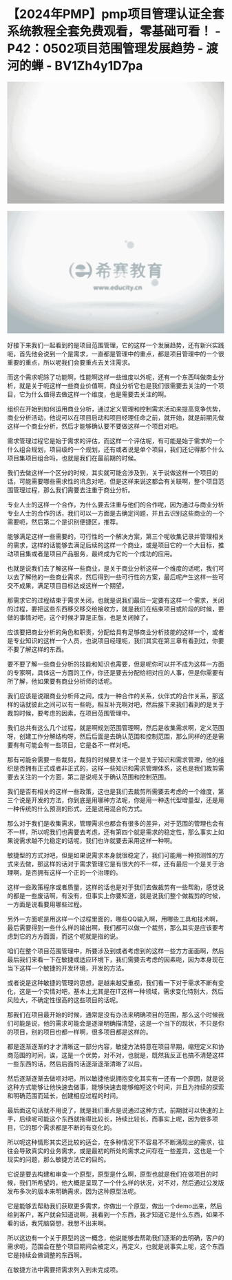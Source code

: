 # 【2024年PMP】pmp项目管理认证全套系统教程全套免费观看，零基础可看！ - P42：0502项目范围管理发展趋势 - 渡河的蝉 - BV1Zh4y1D7pa

![](img/e7f971877dc78787b6bc0151baa0c2ed_0.png)

![](img/e7f971877dc78787b6bc0151baa0c2ed_1.png)

好接下来我们一起看到的是项目范围管理，它的这样一个发展趋势，还有新兴实践呃，首先他会说到一个是需求，一直都是管理中的重点，都是项目管理中的一个很重要的重点，所以呢我们会要重点去关注需求。

而这个需求呢除了功能啊，性能啊这样一些维度以外呢，还有一个东西叫做商业分析，就是关于呃这样一些商业价值啊，商业分析它也是我们很需要去关注的一个项目，它为什么值得去做这样一个维度，也是需要去关注的啊。

组织在开始到如何运用商业分析，通过定义管理和控制需求活动来提高竞争优势，商业分析活动，他说可以在项目启动和项目经理任命之前，就开始，就是前期先做这样一个商业分析，然后才能够确认要不要做这样一个项目对吧。

需求管理过程它是始于需求的评估，而这样一个评估呢，有可能是始于需求的一个什么组合规划，项目级的一个规划，还有或者说是单个项目，我们还记得那个什么项目集项目组合吗，也就是我们在最前期的时候。

我们去做这样一个区分的时候，其实就可能会涉及到，关于说做这样一个项目的话，可能需要哪些需求性的讯息对吧，但是这样来说这都会有关联啊，整个项目范围管理过程，那么我们需要去注重于商业分析。

专业人士的这样一个合作，为什么要去注重与他们的合作呢，因为通过与商业分析专业人士的合作的话，我们可以一方面是去确定问题，并且去识别这些商业的一个需要呃，然后第二个是识别便捷区，推荐。

能够满足这样一些需要的，可行性的一个解决方案，第三个呢收集记录并管理相关的需求，这样的话能够去满足后续的这样一个商业，或是项目它的一个大目标，推动项目集或者是项目产品服务，最终成为它的一个成功的应用。

也就是说我们去了解这样一些商业，是关于商业分析这样一个维度的话呢，我们可以去了解他的一些商业需求，然后得到一些可行性的方案，最后呢产生这样一些可交不成果，满足项目目标达成这样一个期望。

那需求它的过程结束于需求关闭，也就是说我们最后一定要有这样一个需求，关闭的过程，要把这些东西移交移交给接收方，就是我们在结束项目或阶段的时候，要做的事情对吧，这个时候才算是正版，也是关闭掉了。

应该要把商业分析的角色和职责，分配给具有足够商业分析技能的这样一个，或者是专业知识的这样一个人员，也说项目经理呃，我们其实在第三章有看到过，你要不要了解这样的东西。

要不要了解一些商业分析的技能和知识也需要，但是呢你可以并不成为这样一方面的专家啊，具体这一方面的工作，你还是要去分配给相对应的人事，但是你需要有所了解，他如果要有商业分析师的话呢。

我们应该是说跟商业分析师之间，成为一种合作的关系，伙伴式的合作关系，那这样的话就彼此之间可以有一些呃，相互补充啊对吧，然后接下来我们看到的是关于裁剪时候，要考虑的因素，在项目范围管理中。

我们总共有这么几个过程，就是啊规划范围管理啊，然后是收集需求啊，定义范围呀，创建工作分解结构呀，然后后面是去确认范围和控制范围，那么同样的还是需要有有可能会有一些项目，它是各不一样对吧。

那有可能会需要一些裁剪，裁剪的时候要关注一个是关于知识和需求管理，他的组织是否拥有正式或者非正式的，这样一些知识和需求管理体系，这也是我们裁剪需要去关注的一个方面，第二是说呃关于确认范围和控制范围。

我们是否有相关的这样一些政策，这也是我们去裁剪所需要去考虑的一个维度，第三个说是开发的方法，你到底是用哪种方法呢，你是用一种迭代型增量型，还是用一种传统的什么预测的形式，还是说用混合的方式。

那么对于我们是收集需求，管理需求也都会有很多的差异，对于范围的管理也会有不一样，所以呢我们也需要去考虑，还有第四个就是需求的稳定性，那么事实上如果说需求越不允稳定的话呢，我们也许就要去采用这样一种啊。

敏捷型的方式对吧，但是如果说需求本身就很稳定了，我们可能用一种预测性的方式来去做，那这样的话对于需求管理它是有很大的不一样，还有最后一个是关于治理啊，是否拥有这样一个正的一个治理的。

这样一些政策程序或者质量，这样的话也是对于我们去做裁剪有一些帮助，感觉说的都是一些废话啊，有没有，但事实上你要知道，就是说我们整个做裁剪的时候，一方面是说看要用哪些过程。

另外一方面呢是用这样一个过程里面的，哪些QQ输入啊，用哪些工具和技术啊，最后需要得到一些什么样的输出啊，我们都可以做一个裁剪，那么其实是应该要考虑到它的方方面面，而这个呢就是指的说。

咱们在整个项目范围管理中，所要涉及到或者考虑到的这样一些方方面面啊，然后最后我们来看一下在敏捷或适应环境下，我们需要去考虑的因素呃，因为本身现在当下这样一个敏捷的开发环境，开发的方法。

或者说是这种敏捷的管理的思想，是越来越受重视，我们看一下对于需求不断有变化，这是一个实情对吧，基本上尤其是在IT这样一种领域，需求变化特别大，然后风险大，不确定性很高的这些项目的话呢。

那我们在项目最开始的时候，通常是没有办法来明确项目的范围，那么这个时候我们可能是说，他的需求可能会是逐渐明确描清楚，这是一个当下的现状，不只是你的项目，别的项目也都一样啊，很多项目都是这样的。

都是逐渐逐渐的才才清晰这一部分内容，敏捷方法特意在项目早期，缩短定义和协商范围的时间，诶，这是一个优势，对不对，也就是，既然我反正也搞不清楚这样一些东西的话，然后后面的话逐渐逐渐清晰了以后。

然后逐渐逐渐去做呗对吧，所以敏捷他说拥抱变化其实有一还有一个原因，就是说这种方式能够让他快速去做事，能够快速去能够缩短这个时间，并且为持续的探索和明确范围而延长，创建相应过程的时间。

最后面这句话就不用说了，就是我们重点是说通过这种方式，前期就可以快速的上手，后续呢可能这个东西就拖得比较长，持续比较长，而事实上呢，因为很多项目，它的那个需求都是不断的有变化的。

所以呢这种情形其实还比较的适合，在多种情况下不容易不不断涌现出的需求，往往会导致真实的业务需求，或是最初的所处的需求之间存在一些差异，这也是一个现实的问题，那么敏捷方法它的目的。

它说是要去构建和审查一个原型，原型是什么啊，原型也就是我们在做项目的时候，我们所希望的，他大概是呈现了一个什么样的状况，对不对，然后通过公发版发布多次的版本来明确需求，因为这种原型法呢。

它是能够去帮助我们获取更多需求，你做出一个原型，做出一个demo出来，然后给到客户，客户就会知道说啊，我看到一个东西，我才知道它是什么东西，如果不看的话，我凭脑袋想，我想不出来啊。

所以这边有一个关于原型的这一概念，他说能够去帮助我们逐渐的去明确，客户的需求呃，范围会在整个项目期间会被定义，再定义，也就是说事实上呢，这个东西它是持续会做调整的东西啊。

在敏捷方法中需要把需求列入到未完成项。